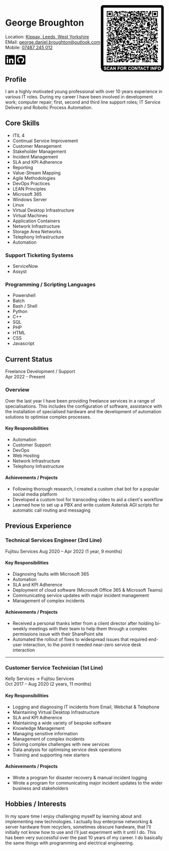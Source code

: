 <img align="right" width="200" height="" src="./assets/Contact Card.png">  

# George Broughton 

Location: [Kippax, Leeds, West Yorkshire](https://www.google.com/maps/search/?api=1&query=53.7746767%2C-1.375459)  
EMail: [george.daniel.broughton@outlook.com](MAILTO:george.daniel.broughton@outlook.com)  
Mobile: [07487 245 012](TEL:07487245012)  

[<img src="assets/linkedin.svg" width="30"/>](https://www.linkedin.com/in/george-broughton/) [<img src="assets/square-github.svg" width="30"/>](https://github.com/GeorgeBroughton)

## Profile
I am a highly motivated young professional with over 10 years experience in various IT roles. During my career I have been involved in development work; computer repair; first, second and third line support roles; IT Service Delivery and Robotic Process Automation. 

## Core Skills
 - ITIL 4
 - Continual Service Improvement
 - Customer Management
 - Stakeholder Management
 - Incident Management
 - SLA and KPI Adherence
 - Reporting
 - Value-Stream Mapping
 - Agile Methodologies
 - DevOps Practices
 - LEAN Principles
 - Microsoft 365
 - Windows Server
 - Linux
 - Virtual Desktop Infrastructure
 - Virtual Machines
 - Application Containers
 - Network Infrastructure
 - Storage Area Networks
 - Telephony Infrastructure 
 - Automation

### Support Ticketing Systems
 - ServiceNow
 - Assyst

### Programming / Scripting Languages
 - Powershell
 - Batch
 - Bash / Shell
 - Python
 - C++
 - SQL
 - PHP
 - HTML
 - CSS
 - Javascript

## Current Status
Freelance Development / Support  
Apr 2022 - Present

### Overview
Over the last year I have been providing freelance services in a range of specialisations. This includes the configuration of software, assistance with the installation of specialised hardware and the development of automation solutions to optimise complex processes.

#### Key Responsibilities
 - Automation
 - Customer Support
 - DevOps
 - Web Hosting
 - Network Infrastructure
 - Telephony Infrastructure

#### Achievements / Projects
 - Following thorough research, I created a custom chat bot for a popular social media platform 
 - Developed a custom tool for transcoding video to aid a client's workflow
 - Learned how to set up a PBX and write custom Asterisk AGI scripts for automatic call routing and messaging

## Previous Experience

### Technical Services Engineer (3rd Line)
Fujitsu Services
Aug 2020 – Apr 2022 (1 year, 9 months)

#### Key Responsibilities
 - Diagnosing faults with Microsoft 365
 - Automation
 - SLA and KPI Adherence
 - Deployment of cloud software (Microsoft Office 365 & Microsoft Teams)
 - Communicating service updates with major incident management
 - Management of complex incidents

#### Achievements / Projects
 - Received a personal thanks letter from a client director after holding bi-weekly meetings with their team to help them through a complex permissions issue with their SharePoint site
 - Automated the rollout of fixes to widespread issues that required end-user interaction, to the point it needed near-zero service desk interaction

---
### Customer Service Technician (1st Line)
Kelly Services -> Fujitsu Services  
Oct 2017 – Aug 2020 (2 years, 11 months)

#### Key Responsibilities
 - Logging and diagnosing IT incidents from Email, Webchat & Telephone
 - Maintaining Virtual Desktop Infrastructure
 - SLA and KPI Adherence
 - Maintaining a wide variety of bespoke software
 - Knowledge Management
 - Managing sensitive information
 - Management of complex incidents
 - Solving complex challenges with new services
 - Data analysis for optimising service desk operations
 - Training and supporting new starters

#### Achievements / Projects
 - Wrote a program for disaster recovery & manual incident logging
 - Wrote a program for communicating major incident updates to the wider business and stakeholders

## Hobbies / Interests
In my spare time I enjoy challenging myself by learning about and implementing new technologies. I actually buy enterprise networking & server hardware from recyclers, sometimes obscure hardware, that I’ll initially not know how to use and I’ll just experiment with it until I do. This has been very successful over the past 10 years of my career. I do basically the same things with programming and electrical engineering.